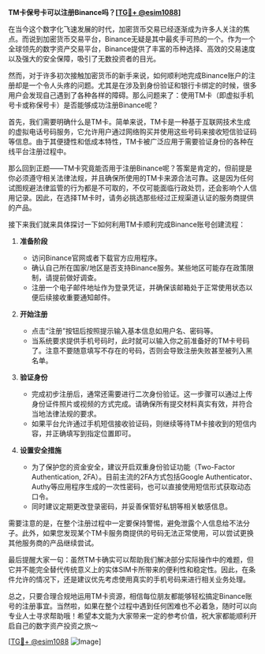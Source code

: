**TM卡保号卡可以注册Binance吗？[[TG💪+ @esim1088](https://t.me/s/esim1088)]**

在当今这个数字化飞速发展的时代，加密货币交易已经逐渐成为许多人关注的焦点。而说到加密货币交易平台，Binance无疑是其中最炙手可热的一个。作为一个全球领先的数字资产交易平台，Binance提供了丰富的币种选择、高效的交易速度以及强大的安全保障，吸引了无数投资者的目光。

然而，对于许多初次接触加密货币的新手来说，如何顺利地完成Binance账户的注册却是一个令人头疼的问题。尤其是在涉及到身份验证和银行卡绑定的时候，很多用户会发现自己遇到了各种各样的障碍。那么问题来了：使用TM卡（即虚拟手机号卡或称保号卡）是否能够成功注册Binance呢？

首先，我们需要明确什么是TM卡。简单来说，TM卡是一种基于互联网技术生成的虚拟电话号码服务，它允许用户通过网络购买并使用这些号码来接收短信验证码等信息。由于其便捷性和低成本特性，TM卡被广泛应用于需要验证身份的各种在线平台注册过程中。

那么回到正题——TM卡究竟能否用于注册Binance呢？答案是肯定的，但前提是你必须遵守相关法律法规，并且确保所使用的TM卡来源合法可靠。这是因为任何试图规避法律监管的行为都是不可取的，不仅可能面临行政处罚，还会影响个人信用记录。因此，在选择TM卡时，请务必挑选那些经过正规渠道认证的服务商提供的产品。

接下来我们就来具体探讨一下如何利用TM卡顺利完成Binance账号创建流程：

1. **准备阶段**
   - 访问Binance官网或者下载官方应用程序。
   - 确认自己所在国家/地区是否支持Binance服务。某些地区可能存在政策限制，请提前做好调查。
   - 注册一个电子邮件地址作为登录凭证，并确保该邮箱处于正常使用状态以便后续接收重要通知邮件。

2. **开始注册**
   - 点击“注册”按钮后按照提示输入基本信息如用户名、密码等。
   - 当系统要求提供手机号码时，此时就可以输入你之前准备好的TM卡号码了。注意不要随意填写不存在的号码，否则会导致注册失败甚至被列入黑名单。

3. **验证身份**
   - 完成初步注册后，通常还需要进行二次身份验证。这一步骤可以通过上传身份证件照片或视频的方式完成。请确保所有提交材料真实有效，并符合当地法律法规的要求。
   - 如果平台允许通过手机短信接收验证码，则继续等待TM卡接收到的短信内容，并正确填写到指定位置即可。

4. **设置安全措施**
   - 为了保护您的资金安全，建议开启双重身份验证功能（Two-Factor Authentication, 2FA）。目前主流的2FA方式包括Google Authenticator、Authy等应用程序生成的一次性密码，也可以直接使用短信形式获取动态口令。
   - 同时建议定期更改登录密码，并妥善保管好私钥等相关敏感信息。

需要注意的是，在整个注册过程中一定要保持警惕，避免泄露个人信息给不法分子。此外，如果您发现某个TM卡服务商提供的号码无法正常使用，可以尝试更换其他服务商的产品继续尝试。

最后提醒大家一句：虽然TM卡确实可以帮助我们解决部分实际操作中的难题，但它并不能完全替代传统意义上的实体SIM卡所带来的便利性和稳定性。因此，在条件允许的情况下，还是建议优先考虑使用真实的手机号码来进行相关业务处理。

总之，只要合理合规地运用TM卡资源，相信每位朋友都能够轻松搞定Binance账号的注册事宜。当然啦，如果在整个过程中遇到任何困难也不必着急，随时可以向专业人士寻求帮助哦！希望本文能为大家带来一定的参考价值，祝大家都能顺利开启自己的数字资产投资之旅～ 

[[TG💪+ @esim1088](https://t.me/s/esim1088) ![Image](https://i.postimg.cc/4NQfJmqS/Snipaste-2025-05-13-00-14-12.png)]
